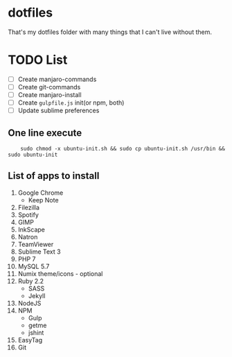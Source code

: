# dotfiles

That's my dotfiles folder with many things that I can't live without them.

# TODO List
- [ ] Create manjaro-commands
- [ ] Create git-commands
- [ ] Create manjaro-install
- [ ] Create `gulpfile.js` init(or npm, both)
- [ ] Update sublime preferences

## One line execute

```
	sudo chmod -x ubuntu-init.sh && sudo cp ubuntu-init.sh /usr/bin && sudo ubuntu-init
```

## List of apps to install

1. Google Chrome
	- Keep Note
1. Filezilla
1. Spotify
1. GIMP
1. InkScape
1. Natron
1. TeamViewer
1. Sublime Text 3
1. PHP 7
1. MySQL 5.7
1. Numix theme/icons - optional
1. Ruby 2.2
	- SASS
	- Jekyll
1. NodeJS
1. NPM
	- Gulp
	- getme
	- jshint
1. EasyTag
1. Git
